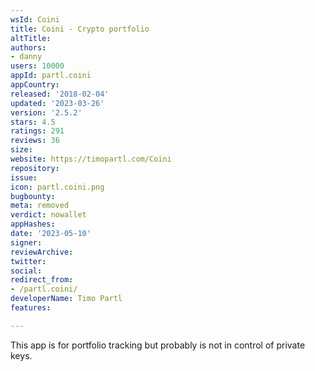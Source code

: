 ```yaml
---
wsId: Coini
title: Coini - Crypto portfolio
altTitle: 
authors:
- danny
users: 10000
appId: partl.coini
appCountry: 
released: '2018-02-04'
updated: '2023-03-26'
version: '2.5.2'
stars: 4.5
ratings: 291
reviews: 36
size: 
website: https://timopartl.com/Coini
repository: 
issue: 
icon: partl.coini.png
bugbounty: 
meta: removed
verdict: nowallet
appHashes: 
date: '2023-05-10'
signer: 
reviewArchive: 
twitter: 
social: 
redirect_from:
- /partl.coini/
developerName: Timo Partl
features: 

---
```


This app is for portfolio tracking but probably is not in control of private keys.

